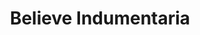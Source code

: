 ---
title: "Believe Indumentaria"
url: /ciudad-autonoma-de-buenos-aires/believe-indumentaria/
shop: ropa
---